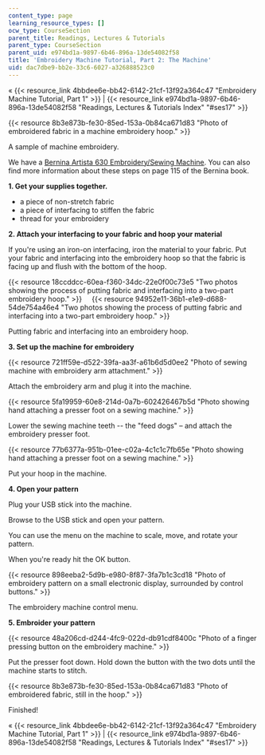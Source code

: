 ```yaml
---
content_type: page
learning_resource_types: []
ocw_type: CourseSection
parent_title: Readings, Lectures & Tutorials
parent_type: CourseSection
parent_uid: e974bd1a-9897-6b46-896a-13de54082f58
title: 'Embroidery Machine Tutorial, Part 2: The Machine'
uid: dac7dbe9-bb2e-33c6-6027-a326888523c0
---
```


« {{< resource_link 4bbdee6e-bb42-6142-21cf-13f92a364c47 "Embroidery Machine Tutorial, Part 1" >}} | {{< resource_link e974bd1a-9897-6b46-896a-13de54082f58 "Readings, Lectures & Tutorials Index" "#ses17" >}}

{{< resource 8b3e873b-fe30-85ed-153a-0b84ca671d83 "Photo of embroidered fabric in a machine embroidery hoop." >}}

A sample of machine embroidery.

We have a [Bernina Artista 630 Embroidery/Sewing Machine](http://www.berninausa.com/product_detail-n2-i13-sUS.html). You can also find more information about these steps on page 115 of the Bernina book.

**1\. Get your supplies together.**

*   a piece of non-stretch fabric
*   a piece of interfacing to stiffen the fabric
*   thread for your embroidery

**2\. Attach your interfacing to your fabric and hoop your material**

If you're using an iron-on interfacing, iron the material to your fabric. Put your fabric and interfacing into the embroidery hoop so that the fabric is facing up and flush with the bottom of the hoop.

{{< resource 18ccddcc-60ea-f360-34dc-22e0f00c73e5 "Two photos showing the process of putting fabric and interfacing into a two-part embroidery hoop." >}}     {{< resource 94952e11-36b1-e1e9-d688-54de754a46e4 "Two photos showing the process of putting fabric and interfacing into a two-part embroidery hoop." >}}

Putting fabric and interfacing into an embroidery hoop.

**3\. Set up the machine for embroidery**

{{< resource 721ff59e-d522-39fa-aa3f-a61b6d5d0ee2 "Photo of sewing machine with embroidery arm attachment." >}}

Attach the embroidery arm and plug it into the machine.

{{< resource 5fa19959-60e8-214d-0a7b-602426467b5d "Photo showing hand attaching a presser foot on a sewing machine." >}}

Lower the sewing machine teeth -- the "feed dogs" – and attach the embroidery presser foot.

{{< resource 77b6377a-951b-01ee-c02a-4c1c1c7fb65e "Photo showing hand attaching a presser foot on a sewing machine." >}}

Put your hoop in the machine.

**4\. Open your pattern**

Plug your USB stick into the machine.

Browse to the USB stick and open your pattern.

You can use the menu on the machine to scale, move, and rotate your pattern.

When you're ready hit the OK button.

{{< resource 898eeba2-5d9b-e980-8f87-3fa7b1c3cd18 "Photo of embroidery pattern on a small electronic display, surrounded by control buttons." >}}

The embroidery machine control menu.

**5\. Embroider your pattern**

{{< resource 48a206cd-d244-4fc9-022d-db91cdf8400c "Photo of a finger pressing button on the embroidery machine." >}}

Put the presser foot down. Hold down the button with the two dots until the machine starts to stitch.

{{< resource 8b3e873b-fe30-85ed-153a-0b84ca671d83 "Photo of embroidered fabric, still in the hoop." >}}

Finished!

« {{< resource_link 4bbdee6e-bb42-6142-21cf-13f92a364c47 "Embroidery Machine Tutorial, Part 1" >}} | {{< resource_link e974bd1a-9897-6b46-896a-13de54082f58 "Readings, Lectures & Tutorials Index" "#ses17" >}}